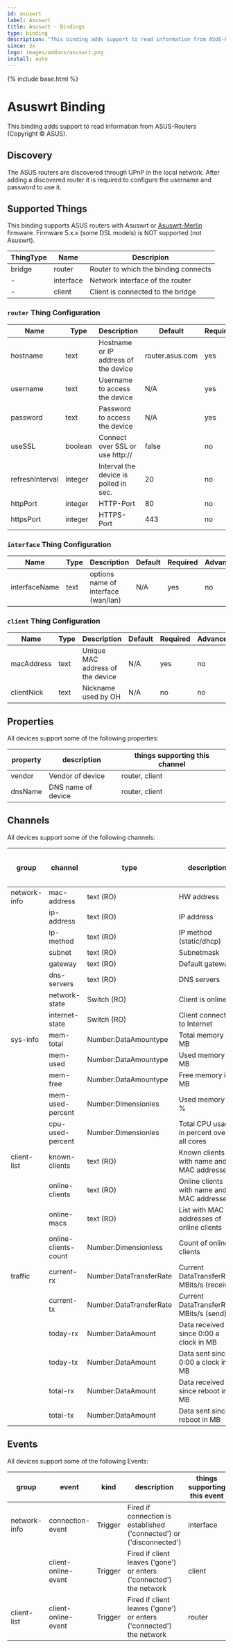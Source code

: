 ```yaml
---
id: asuswrt
label: Asuswrt
title: Asuswrt - Bindings
type: binding
description: "This binding adds support to read information from ASUS-Routers (Copyright © ASUS)."
since: 3x
logo: images/addons/asuswrt.png
install: auto
---
```


<!-- Attention authors: Do not edit directly. Please add your changes to the appropriate source repository -->

{% include base.html %}

# Asuswrt Binding

<AddonLogo />

This binding adds support to read information from ASUS-Routers (Copyright © ASUS).

## Discovery

The ASUS routers are discovered through UPnP in the local network.
After adding a discovered router it is required to configure the username and password to use it.

## Supported Things

This binding supports ASUS routers with Asuswrt or [Asuswrt-Merlin](https://www.asuswrt-merlin.net/) firmware.
Firmware 5.x.x (some DSL models) is NOT supported (not Asuswrt).

| ThingType     | Name       | Descripion                           |
|---------------|------------|--------------------------------------|
| bridge        | router     | Router to which the binding connects |
| -             | interface  | Network interface of the router      |
| -             | client     | Client is connected to the bridge    |

### `router` Thing Configuration

| Name            | Type    | Description                           | Default             | Required | Advanced |
|-----------------|---------|---------------------------------------|---------------------|----------|----------|
| hostname        | text    | Hostname or IP address of the device  | router.asus.com     | yes      | no       |
| username        | text    | Username to access the device         | N/A                 | yes      | no       |
| password        | text    | Password to access the device         | N/A                 | yes      | no       |
| useSSL          | boolean | Connect over SSL or use http://       | false               | no       | no       |
| refreshInterval | integer | Interval the device is polled in sec. | 20                  | no       | yes      |
| httpPort        | integer | HTTP-Port                             | 80                  | no       | yes      |
| httpsPort       | integer | HTTPS-Port                            | 443                 | no       | yes      |

### `interface` Thing Configuration

| Name            | Type    | Description                           | Default             | Required | Advanced |
|-----------------|---------|---------------------------------------|---------------------|----------|----------|
| interfaceName   | text    | options name of interface (wan/lan)   | N/A                 | yes      | no       |

### `client` Thing Configuration

| Name            | Type    | Description                           | Default             | Required | Advanced |
|-----------------|---------|---------------------------------------|---------------------|----------|----------|
| macAddress      | text    | Unique MAC address of the device      | N/A                 | yes      | no       |
| clientNick      | text    | Nickname used by OH                   | N/A                 | no       | no       |

## Properties

All devices support some of the following properties:

| property         | description                  | things supporting this channel        |
|------------------|------------------------------|---------------------------------------|
| vendor           | Vendor of device             | router, client                        |
| dnsName          | DNS name of device           | router, client                        |

## Channels

All devices support some of the following channels:

| group            | channel              |type                    | description                                | things supporting this channel    |
|------------------|----------------------|------------------------|--------------------------------------------|-----------------------------------|
| network-info     | mac-address          | text (RO)              | HW address                                 | interface, client                 |
|                  | ip-address           | text (RO)              | IP address                                 | interface                         |
|                  | ip-method            | text (RO)              | IP method (static/dhcp)                    | interface, client                 |
|                  | subnet               | text (RO)              | Subnetmask                                 | interface                         |
|                  | gateway              | text (RO)              | Default gateway                            | interface                         |
|                  | dns-servers          | text (RO)              | DNS servers                                | interface                         |
|                  | network-state        | Switch (RO)            | Client is online                           | interface, client                 |
|                  | internet-state       | Switch (RO)            | Client connected to Internet               | client                            |
| sys-info         | mem-total            | Number:DataAmountype   | Total memory in MB                         | router                            |
|                  | mem-used             | Number:DataAmountype   | Used memory in MB                          | router                            |
|                  | mem-free             | Number:DataAmountype   | Free memory in MB                          | router                            |
|                  | mem-used-percent     | Number:Dimensionles    | Used memory in %                           | router                            |
|                  | cpu-used-percent     | Number:Dimensionles    | Total CPU usage in percent over all cores  | router                            |
| client-list      | known-clients        | text (RO)              | Known clients with name and MAC addresses  | router                            |
|                  | online-clients       | text (RO)              | Online clients with name and MAC addresses | router                            |
|                  | online-macs          | text (RO)              | List with MAC addresses of online clients  | router                            |
|                  | online-clients-count | Number:Dimensionless   | Count of online clients                    | router                            |
| traffic          | current-rx           | Number:DataTransferRate| Current DataTransferRate MBits/s (receive) | interface, client                 |
|                  | current-tx           | Number:DataTransferRate| Current DataTransferRate MBits/s (send)    | interface, client                 |
|                  | today-rx             | Number:DataAmount      | Data received since 0:00 a clock in MB     | interface, client                 |
|                  | today-tx             | Number:DataAmount      | Data sent since 0:00 a clock in MB         | interface, client                 |
|                  | total-rx             | Number:DataAmount      | Data received since reboot in MB           | interface, client                 |
|                  | total-tx             | Number:DataAmount      | Data sent since reboot in MB               | interface, client                 |

## Events

All devices support some of the following Events:

| group            | event               |kind        | description                                                            | things supporting this event    |
|------------------|---------------------|------------|------------------------------------------------------------------------|---------------------------------|
| network-info     | connection-event    | Trigger    | Fired if connection is established ('connected') or ('disconnected')   | interface                       |
|                  | client-online-event | Trigger    | Fired if client leaves ('gone') or enters ('connected') the network    | client                          |
| client-list      | client-online-event | Trigger    | Fired if client leaves ('gone') or enters ('connected') the network    | router                          |
